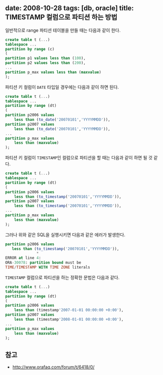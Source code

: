 date: 2008-10-28
tags: [db, oracle]
title: TIMESTAMP 컬럼으로 파티션 하는 방법
---
일반적으로 range 파티션 테이블을 만들 때는 다음과 같이 한다.
<!--more-->

```sql
create table t (...)
tablespace ...
partition by range (c)
(
partition p1 values less than (100),
partition p2 values less than (200),
...
partition p_max values less than (maxvalue)
);
```

파티션 키 컬럼이 `DATE` 타입일 경우에는 다음과 같이 하면 된다.

```sql
create table t (...)
tablespace ...
partition by range (dt)
(
partition p2006 values
    less than (to_date('20070101','YYYYMMDD')),
partition p2007 values
    less than (to_date('20070101','YYYYMMDD')),
...
partition p_max values
    less than (maxvalue)
);
```

파티션 키 컬럼이 `TIMESTAMP`인 컬럼으로 파티션을 할 때는 다음과 같이 하면 될 것 같다.

```sql
create table t (...)
tablespace ...
partition by range (dt)
(
partition p2006 values
    less than (to_timestamp('20070101','YYYYMMDD')),
partition p2007 values
    less than (to_timestamp('20070101','YYYYMMDD')),
...
partition p_max values
    less than (maxvalue)
);
```

그러나 위와 같은 SQL을 실행시키면 다음과 같은 에러가 발생한다.

```sql
partition p2006 values
   less than (to_timestamp('20070101','YYYYMMDD')),
              *
ERROR at line 4:
ORA-30078: partition bound must be
TIME/TIMESTAMP WITH TIME ZONE literals
```

`TIMESTAMP` 컬럼으로 파티션을 하는 정확한 문법은 다음과 같다.

```sql
create table t (...)
tablespace ...
partition by range (dt)
(
partition p2006 values
    less than (timestamp'2007-01-01 00:00:00 +0:00'),
partition p2007 values
    less than (timestamp'2008-01-01 00:00:00 +0:00'),
...
partition p_max values
    less than (maxvalue)
);
```

## 참고
* http://www.orafaq.com/forum/t/6418/0/
